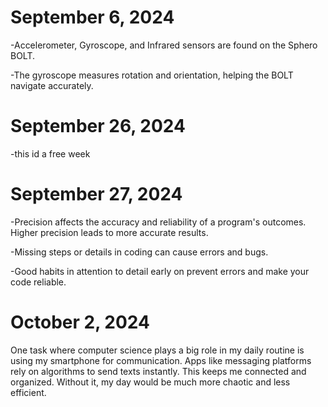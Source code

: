 # September 6, 2024
-Accelerometer, Gyroscope, and Infrared sensors are found on the Sphero BOLT.

-The gyroscope measures rotation and orientation, helping the BOLT navigate accurately.

# September 26, 2024
-this id a free week

# September 27, 2024
-Precision affects the accuracy and reliability of a program's outcomes. Higher precision leads to more accurate results.

-Missing steps or details in coding can cause errors and bugs.

-Good habits in attention to detail early on prevent errors and make your code reliable.


# October 2, 2024
One task where computer science plays a big role in my daily routine is using my smartphone for communication. Apps like messaging platforms rely on algorithms to send texts instantly. This keeps me connected and organized. Without it, my day would be much more chaotic and less efficient.
